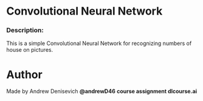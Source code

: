 # Convolutional Neural Network

### Description:
This is a simple Convolutional Neural Network for recognizing numbers of house on pictures.

# Author
Made by Andrew Denisevich **@andrewD46**
**course assignment dlcourse.ai**

